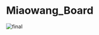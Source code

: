 # Miaowang_Board

![final](https://github.com/wang-miaow/Miaowang_Board/assets/69497364/9a923339-30dc-42e2-809d-7f0bace865c6)
